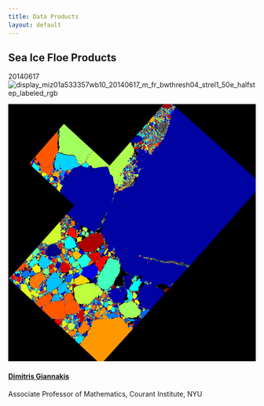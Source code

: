 ```yaml
---
title: Data Products
layout: default
---
```


## Sea Ice Floe Products

20140617
![display_miz01a533357wb10_20140617_m_fr_bwthresh04_strel1_50e_halfstep_labeled_rgb](https://user-images.githubusercontent.com/85627609/121380533-f0b63780-c912-11eb-9d28-9e312c2142ac.png)

<img src="/images/sea_ice_floe_products/display_miz01a533357wb10_20140617_m_fr_bwthresh04_strel1_50e_halfstep_labeled_rgb.png" alt="" class="img-responsive">

<div class="card-text">
  <h4><a href="https://cims.nyu.edu/~dimitris/" target="_blank">Dimitris Giannakis</a></h4>
  <div class="card-desription">
    <p>Associate Professor of Mathematics, Courant Institute, NYU</p>
  </div>
</div>
